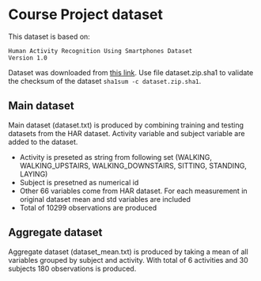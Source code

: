 # Course Project dataset

This dataset is based on:
```
Human Activity Recognition Using Smartphones Dataset
Version 1.0
```
Dataset was downloaded from [this link](https://d396qusza40orc.cloudfront.net/getdata%2Fprojectfiles%2FUCI%20HAR%20Dataset.zip). Use file dataset.zip.sha1 to validate the checksum of the dataset `sha1sum -c dataset.zip.sha1`.

## Main dataset
Main dataset (dataset.txt) is produced by combining training and testing datasets from the HAR dataset. Activity variable and subject variable are added to the dataset. 
* Activity is preseted as string from following set (WALKING, WALKING_UPSTAIRS, WALKING_DOWNSTAIRS, SITTING, STANDING, LAYING)
* Subject is presetned as numerical id
* Other 66 variables come from HAR dataset. For each measurement in original dataset mean and std variables are included
* Total of 10299 observations are produced

## Aggregate dataset
Aggregate dataset (dataset_mean.txt) is produced by taking a mean of all variables grouped by subject and activity. With total of 6 activities and 30 subjects 180 observations is produced.
